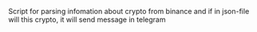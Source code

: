 Script for parsing infomation about crypto from binance and if in json-file will this crypto, it will send message in telegram
